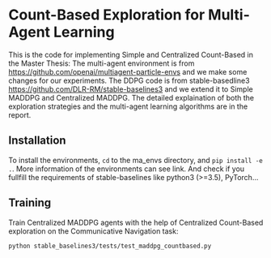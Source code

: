 # Count-Based Exploration for Multi-Agent Learning
This is the code for implementing Simple and Centralized Count-Based in the Master Thesis: 
The multi-agent environment is from https://github.com/openai/multiagent-particle-envs and we make some changes for our experiments. 
The DDPG code is from stable-basedline3 https://github.com/DLR-RM/stable-baselines3 and we extend it to Simple MADDPG and Centralized MADDPG. 
The detailed explaination of both the exploration strategies and the multi-agent learning algorithms are in the report.

## Installation
To install the environments, `cd` to the ma_envs directory, and `pip install -e .`. More information of the environments can see link.
And check if you fullfill the requirements of stable-baselines like python3 (>=3.5), PyTorch...

## Training
Train Centralized MADDPG agents with the help of Centralized Count-Based exploration on the Communicative Navigation task: 
```
python stable_baselines3/tests/test_maddpg_countbased.py
```
